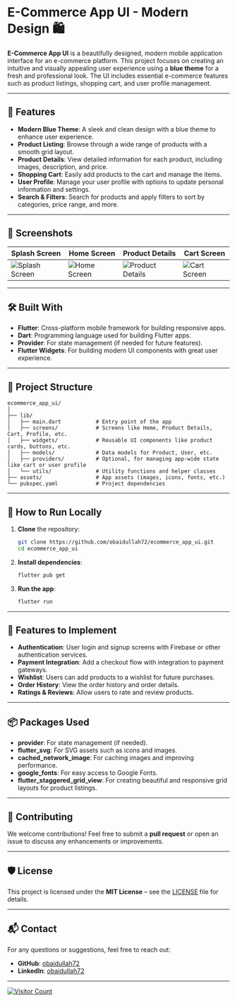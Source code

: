 # E-Commerce App UI - Modern Design 🛍️

**E-Commerce App UI** is a beautifully designed, modern mobile application interface for an e-commerce platform. This project focuses on creating an intuitive and visually appealing user experience using a **blue theme** for a fresh and professional look. The UI includes essential e-commerce features such as product listings, shopping cart, and user profile management.

---

## 📱 Features

- **Modern Blue Theme**: A sleek and clean design with a blue theme to enhance user experience.
- **Product Listing**: Browse through a wide range of products with a smooth grid layout.
- **Product Details**: View detailed information for each product, including images, description, and price.
- **Shopping Cart**: Easily add products to the cart and manage the items.
- **User Profile**: Manage your user profile with options to update personal information and settings.
- **Search & Filters**: Search for products and apply filters to sort by categories, price range, and more.

---

## 📸 Screenshots

| Splash Screen      | Home Screen        | Product Details    | Cart Screen        |
|-------------------|-------------------|-------------------|-------------------|
| ![Splash Screen](assets/splashscreen.jpeg) | ![Home Screen](assets/homescreen.jpeg) | ![Product Details](assets/productdetails.jpeg) | ![Cart Screen](assets/cart.jpeg) |

---

## 🛠️ Built With

- **Flutter**: Cross-platform mobile framework for building responsive apps.
- **Dart**: Programming language used for building Flutter apps.
- **Provider**: For state management (if needed for future features).
- **Flutter Widgets**: For building modern UI components with great user experience.

---

## 📂 Project Structure

```plaintext
ecommerce_app_ui/
│
├── lib/
│   ├── main.dart           # Entry point of the app
│   ├── screens/            # Screens like Home, Product Details, Cart, Profile, etc.
│   ├── widgets/            # Reusable UI components like product cards, buttons, etc.
│   ├── models/             # Data models for Product, User, etc.
│   ├── providers/          # Optional, for managing app-wide state like cart or user profile
│   └── utils/              # Utility functions and helper classes
├── assets/                 # App assets (images, icons, fonts, etc.)
└── pubspec.yaml            # Project dependencies
```

---

## 🚀 How to Run Locally

1. **Clone** the repository:
   ```bash
   git clone https://github.com/obaidullah72/ecommerce_app_ui.git
   cd ecommerce_app_ui
   ```

2. **Install dependencies**:
   ```bash
   flutter pub get
   ```

3. **Run the app**:
   ```bash
   flutter run
   ```

---

## 🌟 Features to Implement

- **Authentication**: User login and signup screens with Firebase or other authentication services.
- **Payment Integration**: Add a checkout flow with integration to payment gateways.
- **Wishlist**: Users can add products to a wishlist for future purchases.
- **Order History**: View the order history and order details.
- **Ratings & Reviews**: Allow users to rate and review products.

---

## 📦 Packages Used

- **provider**: For state management (if needed).
- **flutter_svg**: For SVG assets such as icons and images.
- **cached_network_image**: For caching images and improving performance.
- **google_fonts**: For easy access to Google Fonts.
- **flutter_staggered_grid_view**: For creating beautiful and responsive grid layouts for product listings.

---

## 🤝 Contributing

We welcome contributions! Feel free to submit a **pull request** or open an issue to discuss any enhancements or improvements.

---

## 🛡️ License

This project is licensed under the **MIT License** – see the [LICENSE](LICENSE) file for details.

---

## 📬 Contact

For any questions or suggestions, feel free to reach out:

- **GitHub**: [obaidullah72](https://github.com/obaidullah72)
- **LinkedIn**: [obaidullah72](https://www.linkedin.com/in/obaidullah72/)

---

[![Visitor Count](https://visitcount.itsvg.in/api?id=obaidullah72&label=Visitors&color=6&icon=0&pretty=false)](https://visitcount.itsvg.in)

